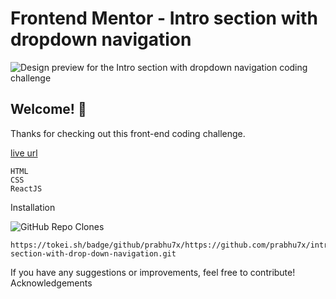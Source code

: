 # Frontend Mentor - Intro section with dropdown navigation

![Design preview for the Intro section with dropdown navigation coding challenge](./design/desktop-preview.jpg)

## Welcome! 👋

Thanks for checking out this front-end coding challenge.

[live url](https://prabhu7x.github.io/intro-section-with-drop-down-navigation/)

    HTML
    CSS
    ReactJS

Installation

![GitHub Repo Clones](https://tokei.sh/badge/github/prabhu7x/https://github.com/prabhu7x/intro-section-with-drop-down-navigation.git)

```
https://tokei.sh/badge/github/prabhu7x/https://github.com/prabhu7x/intro-section-with-drop-down-navigation.git
```

If you have any suggestions or improvements, feel free to contribute!
Acknowledgements


